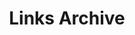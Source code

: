 ---
title: 'Links Archive'
layout: 'layouts/linkfeed.njk'
pagination:
  data: collections.links
  size: 12
  filter: ['nav', 'blog', 'work', 'featuredWork', 'people', 'rss', 'media', 'posts']
permalink: '/links/tag{% if pagination.pageNumber > 0 %}/{{ tag | slug }}/page/{{ pagination.pageNumber }}{% endif %}/index.html'
paginationPrevText: 'Newer posts'
paginationNextText: 'Older posts'
paginationAnchor: '#post-list'
---